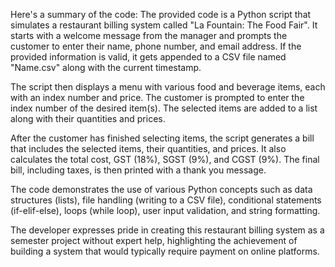 Here's a summary of the code:
The provided code is a Python script that simulates a restaurant billing system called "La Fountain: The Food Fair". It starts with a welcome message from the manager and prompts the customer to enter their name, phone number, and email address. If the provided information is valid, it gets appended to a CSV file named "Name.csv" along with the current timestamp.

The script then displays a menu with various food and beverage items, each with an index number and price. The customer is prompted to enter the index number of the desired item(s). The selected items are added to a list along with their quantities and prices.

After the customer has finished selecting items, the script generates a bill that includes the selected items, their quantities, and prices. It also calculates the total cost, GST (18%), SGST (9%), and CGST (9%). The final bill, including taxes, is then printed with a thank you message.

The code demonstrates the use of various Python concepts such as data structures (lists), file handling (writing to a CSV file), conditional statements (if-elif-else), loops (while loop), user input validation, and string formatting.

The developer expresses pride in creating this restaurant billing system as a semester project without expert help, highlighting the achievement of building a system that would typically require payment on online platforms.
